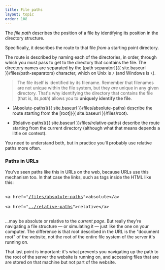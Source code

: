 ```yaml
---
title: File paths
layout: topic
order: 108
---
```


The _file path_ describes the position of a file by identifying its position
in the directory structure.

Specifically, it describes the route to that file _from_ a starting point
directory.

The route is described by naming each of the directories, in order, through
which you must pass to get to the directory that contains the file. The
directory names are separated by the
[path separator]({{ site.baseurl }}/files/path-separators) character, which on
Unix is `/` (and Windows is `\`).

>  The file itself is identified by its filename. Remember that filenames are
>  not unique within the file system, but they _are_ unique in any given
>  directory. That's why identifying the directory that contains the file (that
>  is, its _path_) allows you to **uniquely identify the file**.

* [Absolute-paths]({{ site.baseurl }}/files/absolute-paths) describe the route
  starting from the [root]({{ site.baseurl }}/files/root).

* [Relative-paths]({{ site.baseurl }}/files/relative-paths) describe the route
  starting from the current directory (although what that means depends a
  little on context).

You need to understand both, but in practice you'll probably use relative
paths more often.

### Paths in URLs

You've seen paths like this in URLs on the web, because URLs use this
mechanism too. In that case the links, such as tags inside the HTML like
this:

<pre class="language-plaintext highlighter-rouge">

&lt;a href="<a href="{{ site.baseurl }}/files/absolute-paths">/files/absolute-paths</a>"&gt;absolute&lt;/a&gt;

&lt;a href="<a href="../relative-paths">../relative-paths</a>"&gt;relative&lt;/a&gt;

</pre>

...may be absolute or relative to the _current page_. But really they're
navigating a file structure — or simulating it — just like the one on your
computer. The difference is that root described in the URL is the "document
root" of the website, not the root of the entire file system of the server it's
running on.

That last point is important: it's what prevents you navigating up the path to
the root of the server the website is running on, and accessing files that are
are stored on that machine but not part of the website.